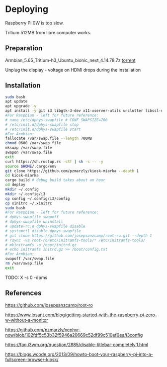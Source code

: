 # Deploying

Raspberry Pi 0W is too slow.

Tritium 512MB from libre.computer works.

## Preparation

Armbian_5.65_Tritium-h3_Ubuntu_bionic_next_4.14.78.7z [torrent](magnet:?xt=urn:btih:2a26966098a7a4f8040ed716acdc6f90c5d7da4a&dn=Armbian_5.65_Tritium-h3_Ubuntu_bionic_next_4.14.78.7z&tr=udp%3a%2f%2f62.138.0.158%3a6969%2fannounce&tr=udp%3a%2f%2f185.225.17.100%3a1337%2fannounce&tr=udp%3a%2f%2f51.15.4.13%3a1337%2fannounce&tr=udp%3a%2f%2f151.80.120.114%3a2710%2fannounce&tr=udp%3a%2f%2f208.83.20.20%3a6969%2fannounce&tr=udp%3a%2f%2f184.105.151.164%3a6969%2fannounce&tr=udp%3a%2f%2f51.15.76.199%3a6969%2fannounce&tr=udp%3a%2f%2f191.96.249.23%3a6969%2fannounce&tr=udp%3a%2f%2f5.79.83.194%3a6969%2fannounce&tr=udp%3a%2f%2f128.1.203.23%3a8080%2fannounce&tr=udp%3a%2f%2f51.15.40.114%3a80%2fannounce&tr=udp%3a%2f%2f89.234.156.205%3a451%2fannounce&tr=udp%3a%2f%2f5.206.28.90%3a6969%2fannounce&tr=udp%3a%2f%2f95.211.168.204%3a2710%2fannounce&tr=udp%3a%2f%2f51.38.184.185%3a6969%2fannounce&tr=udp%3a%2f%2f176.31.106.35%3a80%2fannounce&tr=udp%3a%2f%2f188.246.227.212%3a80%2fannounce&tr=udp%3a%2f%2f51.15.103.67%3a1337%2fannounce&tr=udp%3a%2f%2f51.15.215.89%3a6969%2fannounce&tr=udp%3a%2f%2f154.16.245.176%3a6969%2fannounce)

Unplug the display - voltage on HDMI drops during the installation

## Installation

```bash
sudo bash
apt update
apt upgrade -y
apt install -y git i3 libgtk-3-dev x11-xserver-utils unclutter libssl-dev libsoup2.4-dev libwebkit2gtk-4.0-dev xorg
#For Raspbian - left for future reference:
# nano /etc/dphys-swapfile # CONF_SWAPSIZE=700
# /etc/init.d/dphys-swapfile stop
# /etc/init.d/dphys-swapfile start
#For Armbian:
fallocate /var/swap.file --length 700MB
chmod 0600 /var/swap.file
mkswap /var/swap.file
swapon /var/swap.file
exit
curl https://sh.rustup.rs -sSf | sh -s -- -y
source $HOME/.cargo/env
git clone https://github.com/pzmarzly/kiosk-miarka --depth 1
cd kiosk-miarka
cargo build # debug build takes about an hour
cd deploy
mkdir ~/.config
mkdir ~/.config/i3
cp config ~/.config/i3/config
cp xinitrc ~/.xinitrc
sudo bash
#For Raspbian - left for future reference:
# dphys-swapfile swapoff
# dphys-swapfile uninstall
# update-rc.d dphys-swapfile disable
# systemctl disable dphys-swapfile
# git clone https://github.com/josepsanzcamp/root-ro.git --depth 1
# rsync -va root-ro/etc/initramfs-tools/* /etc/initramfs-tools/
# mkinitramfs -o /boot/initrd.gz
# echo initramfs initrd.gz >> /boot/config.txt
#For Armbian:
swapoff /var/swap.file
rm /var/swap.file
exit
```

TODO: X -s 0 -dpms

## References

https://github.com/josepsanzcamp/root-ro

https://www.losant.com/blog/getting-started-with-the-raspberry-pi-zero-w-without-a-monitor

https://github.com/pzmarzly/xephyr-now/blob/102fdf5c53b32f5946a20669c52df99c510ef0ea/i3config

https://faq.i3wm.org/question/2885/disable-titlebar-completely.1.html

https://blogs.wcode.org/2013/09/howto-boot-your-raspberry-pi-into-a-fullscreen-browser-kiosk/
